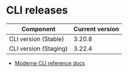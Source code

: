 # CLI releases

| Component             | Current version |
| --------------------- | --------------- |
| CLI version (Stable)  | 3.20.8          |
| CLI version (Staging) | 3.22.4          |

* [Moderne CLI reference docs](../user-documentation/moderne-cli/cli-reference.md)
